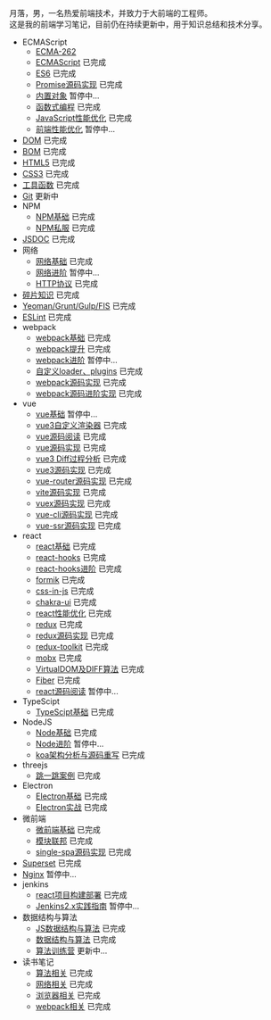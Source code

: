 月落，男，一名热爱前端技术，并致力于大前端的工程师。 <br />
这是我的前端学习笔记，目前仍在持续更新中，用于知识总结和技术分享。

* ECMAScript
  + [ECMA-262](https://www.ecma-international.org/publications-and-standards/standards/ecma-262/) 
  + [ECMAScript](https://github.com/iheora/notes/tree/master/ecmascript/base) 已完成
  + [ES6](https://github.com/iheora/notes/tree/master/ecmascript/es6) 已完成
  + [Promise源码实现](https://github.com/iheora/notes/tree/master/ecmascript/promise) 已完成
  + [内置对象](https://github.com/iheora/notes/tree/master/ecmascript/Built_in_objects) 暂停中...
  + [函数式编程](https://github.com/iheora/notes/tree/master/ecmascript/functional) 已完成
  + [JavaScript性能优化](https://github.com/iheora/notes/tree/master/ecmascript/optimize) 已完成
  + [前端性能优化](https://github.com/iheora/notes/tree/master/ecmascript/front_end_optimize) 暂停中...
* [DOM](https://github.com/iheora/notes/tree/master/dom) 已完成
* [BOM](https://github.com/iheora/notes/tree/master/bom) 已完成
* [HTML5](https://github.com/iheora/notes/tree/master/html5/base) 已完成
* [CSS3](https://github.com/iheora/notes/tree/master/css3) 已完成
* [工具函数](https://github.com/iheora/notes/tree/master/utils) 已完成
* [Git](https://github.com/iheora/notes/tree/master/git) 更新中
* NPM
  + [NPM基础](https://github.com/iheora/notes/tree/master/npm/base) 已完成
  + [NPM私服](https://github.com/iheora/notes/tree/master/npm/repos) 已完成
* [JSDOC](https://github.com/iheora/notes/tree/master/doc) 已完成
* 网络
  + [网络基础](https://github.com/iheora/notes/tree/master/network/base) 已完成
  + [网络进阶](https://github.com/iheora/notes/tree/master/network/plus) 暂停中...
  + [HTTP协议](https://www.yuque.com/yyne87/mw1l9v) 已完成
* [碎片知识](https://github.com/iheora/notes/tree/master/fragment) 已完成
* [Yeoman/Grunt/Gulp/FIS](https://github.com/iheora/notes/tree/master/engineering) 已完成
* [ESLint](https://github.com/iheora/notes/tree/master/eslint) 已完成
* webpack
  * [webpack基础](https://github.com/iheora/notes/tree/master/webpack/webpack) 已完成
  * [webpack提升](https://github.com/iheora/notes/tree/master/webpack/webpack_tencent) 已完成
  * [webpack进阶](https://github.com/iheora/notes/tree/master/webpack/webpack_plus) 暂停中...
  * [自定义loader、plugins](https://github.com/iheora/notes/tree/master/webpack/webpack_write) 已完成
  * [webpack源码实现](https://github.com/iheora/notes/tree/master/webpack/webpack_write) 已完成
  * [webpack源码进阶实现](https://github.com/iheora/notes/tree/master/webpack/webpack_write_plus) 已完成
* vue
  + [vue基础](https://github.com/iheora/notes/tree/master/vue/vue_base) 暂停中...
  + [vue3自定义渲染器](https://github.com/iheora/notes/tree/master/vue/vue3_renderer) 已完成
  + [vue源码阅读](https://github.com/iheora/notes/tree/master/vue/vue_source) 已完成
  + [vue源码实现](https://github.com/iheora/notes/tree/master/vue/vue_source_design) 已完成
  + [vue3 Diff过程分析](https://github.com/iheora/notes/tree/master/vue/vue3_diff) 已完成
  + [vue3源码实现](https://github.com/iheora/notes/tree/master/vue/vue3_source) 已完成
  + [vue-router源码实现](https://github.com/iheora/notes/tree/master/vue/vue_router) 已完成
  + [vite源码实现](https://github.com/iheora/notes/tree/master/vue/vue_vite) 已完成
  + [vuex源码实现](https://github.com/iheora/notes/tree/master/vue/vuex) 已完成
  + [vue-cli源码实现](https://github.com/iheora/notes/tree/master/vue/vue_cli) 已完成
  + [vue-ssr源码实现](https://github.com/iheora/notes/tree/master/vue/vue_ssr) 已完成
* react
  + [react基础](https://github.com/iheora/notes/tree/master/react/react_base) 已完成
  + [react-hooks](https://github.com/iheora/notes/tree/master/react/react_hooks) 已完成
  + [react-hooks进阶](https://github.com/iheora/notes/tree/master/react/react_hooks_plus) 已完成
  + [formik](https://github.com/iheora/notes/tree/master/react/formik) 已完成
  + [css-in-js](https://github.com/iheora/notes/tree/master/react/css_in_js) 已完成
  + [chakra-ui](https://github.com/iheora/notes/tree/master/react/chakra_ui) 已完成
  + [react性能优化](https://github.com/iheora/notes/tree/master/react/optimize) 已完成
  + [redux](https://github.com/iheora/notes/tree/master/react/redux) 已完成
  + [redux源码实现](https://github.com/iheora/notes/tree/master/react/redux) 已完成
  + [redux-toolkit](https://github.com/iheora/notes/tree/master/react/redux) 已完成
  + [mobx](https://github.com/iheora/notes/tree/master/react/mobx) 已完成
  + [VirtualDOM及DIFF算法](https://github.com/iheora/notes/tree/master/react/virtual_dom) 已完成
  + [Fiber](https://github.com/iheora/notes/tree/master/react/Fiber) 已完成
  + [react源码阅读](https://github.com/iheora/notes/tree/master/react/react_source) 暂停中...
* TypeScipt
  + [TypeScipt基础](https://github.com/iheora/notes/tree/master/base/typescript) 已完成
* NodeJS
  + [Node基础](https://github.com/iheora/notes/tree/master/node/base) 已完成
  + [Node进阶](https://github.com/iheora/notes/tree/master/node/plus) 暂停中...
  + [koa架构分析与源码重写](https://github.com/iheora/notes/tree/master/node/koa) 已完成
* threejs
  + [跳一跳案例](https://github.com/iheora/notes/tree/master/three.js/jump) 已完成
* Electron
  + [Electron基础](https://github.com/iheora/notes/tree/master/electron/base) 已完成
  + [Electron实战](https://github.com/iheora/notes/tree/master/electron/combat) 已完成
* 微前端
  + [微前端基础](https://github.com/iheora/notes/tree/master/micro_frontends/base) 已完成
  + [模块联邦](https://github.com/iheora/notes/tree/master/micro_frontends/module_federation) 已完成
  + [single-spa源码实现](https://github.com/iheora/notes/tree/master/micro_frontends/source) 已完成
* [Superset](https://github.com/iheora/notes/tree/master/superset) 已完成
* [Nginx](https://github.com/iheora/notes/tree/master/nginx) 暂停中...
* jenkins
  + [react项目构建部署](https://github.com/iheora/notes/tree/master/jenkins/practice) 已完成
  + [Jenkins2.x实践指南](https://github.com/iheora/notes/tree/master/jenkins/jenkins2.x) 暂停中...
* 数据结构与算法
  + [JS数据结构与算法](https://github.com/iheora/notes/tree/master/alg/algorithm) 已完成
  + [数据结构与算法](https://github.com/iheora/notes/tree/master/alg/algorithm_google) 已完成
  + [算法训练营](https://github.com/iheora/notes/tree/master/alg/training) 更新中...
* 读书笔记
  + [算法相关](https://www.yuque.com/yyne87/lcqfte) 已完成
  + [网络相关](https://www.yuque.com/yyne87/mw1l9v) 已完成
  + [浏览器相关](https://www.yuque.com/yyne87/wwaov6) 已完成
  + [webpack相关](https://www.yuque.com/yyne87/bx73hd) 已完成
  